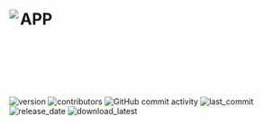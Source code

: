 <img align="left" src="https://pocketnet.app/img/pocketnetLetter.jpg" />APP
<br/>
<br/>
<br/>
<br/>
=====================================
![version](https://img.shields.io/github/v/release/pocketnetteam/pocketnet.gui)
![contributors](https://img.shields.io/github/contributors/pocketnetteam/pocketnet.gui)
![GitHub commit activity](https://img.shields.io/github/commit-activity/m/pocketnetteam/pocketnet.gui)
![last_commit](https://img.shields.io/github/last-commit/pocketnetteam/pocketnet.gui)
![release_date](https://img.shields.io/github/release-date/pocketnetteam/pocketnet.gui)
![download_latest](https://img.shields.io/github/downloads/pocketnetteam/pocketnet.gui/latest/total)
